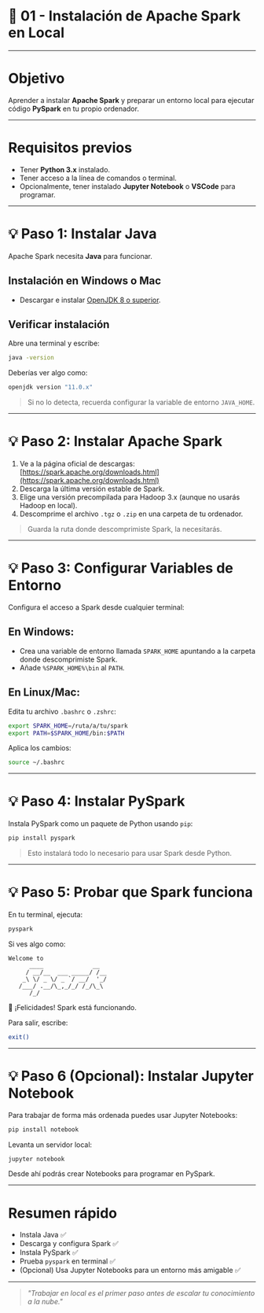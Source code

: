 # 📂 01 - Instalación de Apache Spark en Local

---

# Objetivo

Aprender a instalar **Apache Spark** y preparar un entorno local para ejecutar código **PySpark** en tu propio ordenador.

---

# Requisitos previos

- Tener **Python 3.x** instalado.
- Tener acceso a la línea de comandos o terminal.
- Opcionalmente, tener instalado **Jupyter Notebook** o **VSCode** para programar.

---

# 💡 Paso 1: Instalar Java

Apache Spark necesita **Java** para funcionar.

## Instalación en Windows o Mac
- Descargar e instalar [OpenJDK 8 o superior](https://adoptium.net/temurin/releases/).

## Verificar instalación
Abre una terminal y escribe:

```bash
java -version
```

Deberías ver algo como:

```bash
openjdk version "11.0.x"
```

> Si no lo detecta, recuerda configurar la variable de entorno `JAVA_HOME`.

---

# 💡 Paso 2: Instalar Apache Spark

1. Ve a la página oficial de descargas: [https://spark.apache.org/downloads.html](https://spark.apache.org/downloads.html)
2. Descarga la última versión estable de Spark.
3. Elige una versión precompilada para Hadoop 3.x (aunque no usarás Hadoop en local).
4. Descomprime el archivo `.tgz` o `.zip` en una carpeta de tu ordenador.

> Guarda la ruta donde descomprimiste Spark, la necesitarás.

---

# 💡 Paso 3: Configurar Variables de Entorno

Configura el acceso a Spark desde cualquier terminal:

## En Windows:
- Crea una variable de entorno llamada `SPARK_HOME` apuntando a la carpeta donde descomprimiste Spark.
- Añade `%SPARK_HOME%\bin` al `PATH`.

## En Linux/Mac:
Edita tu archivo `.bashrc` o `.zshrc`:

```bash
export SPARK_HOME=/ruta/a/tu/spark
export PATH=$SPARK_HOME/bin:$PATH
```

Aplica los cambios:

```bash
source ~/.bashrc
```

---

# 💡 Paso 4: Instalar PySpark

Instala PySpark como un paquete de Python usando `pip`:

```bash
pip install pyspark
```

> Esto instalará todo lo necesario para usar Spark desde Python.

---

# 💡 Paso 5: Probar que Spark funciona

En tu terminal, ejecuta:

```bash
pyspark
```

Si ves algo como:

```
Welcome to
      ____              __
     / __/__  ___ _____/ /__
    _\ \/ _ \/ _ `/ __/  '_/
   /___/ .__/\_,_/_/ /_/\_\
      /_/
```

👏 ¡Felicidades! Spark está funcionando.

Para salir, escribe:

```bash
exit()
```

---

# 💡 Paso 6 (Opcional): Instalar Jupyter Notebook

Para trabajar de forma más ordenada puedes usar Jupyter Notebooks:

```bash
pip install notebook
```

Levanta un servidor local:

```bash
jupyter notebook
```

Desde ahí podrás crear Notebooks para programar en PySpark.

---

# Resumen rápido

- Instala Java ✅
- Descarga y configura Spark ✅
- Instala PySpark ✅
- Prueba `pyspark` en terminal ✅
- (Opcional) Usa Jupyter Notebooks para un entorno más amigable ✅

---

> *"Trabajar en local es el primer paso antes de escalar tu conocimiento a la nube."*
